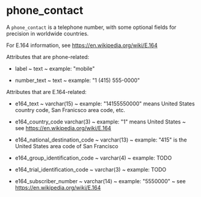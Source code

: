 # phone_contact

A `phone_contact` is a telephone number, with some optional fields for precision in worldwide countries.

For E.164 information, see https://en.wikipedia.org/wiki/E.164

Attributes that are phone-related:

* label ~ text ~ example: "mobile"

* number_text ~ text ~ example: "1 (415) 555-0000"

Attributes that are E.164-related:

* e164_text ~ varchar(15) ~ example: "14155550000" means United States country code, San Franicsco area code, etc.

* e164_country_code varchar(3) ~ example: "1" means United States ~ see https://en.wikipedia.org/wiki/E.164

* e164_national_destination_code ~ varchar(13) ~ example: "415" is the United States area code of San Francisco

* e164_group_identification_code ~ varchar(4) ~ example: TODO

* e164_trial_identification_code ~ varchar(3) ~ example: TODO

* e164_subscriber_number ~ varchar(14) ~ example: "5550000" ~ see https://en.wikipedia.org/wiki/E.164
